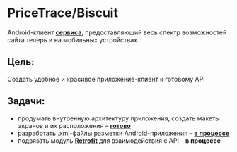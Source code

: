 # PriceTrace/Biscuit
Android-клиент [**сервиса**](https://pricetrace.ru "Разработанный нами ранее сервис"), предоставляющий весь спектр возможностей сайта теперь и на мобильных устройствах

## Цель:
Создать удобное и красивое приложение-клиент к готовому API

## Задачи:
- продумать внутренную архитектуру приложения, создать макеты экранов и их расположения – [**готово**](https://drive.google.com/file/d/1nkIK7gr2SfUkM442ZevXTWo_4UyFJkGv/view?usp=sharing "Ссылка на .drawio-файл")
- разработать .xml-файлы разметки Android-приложения – [**в процессе**](https://github.com/exceptionteapots/biscuit "Ссылка в master проекта") 
- подвязать модуль [**Retrofit**](https://square.github.io/retrofit/ "Сторонняя библиотека") для взаимодействия с API – **в процессе**
